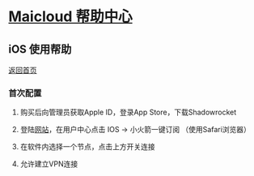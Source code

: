 # [Maicloud 帮助中心](/README.md)

## iOS 使用帮助
[返回首页](/README.md)

### 首次配置

1. 购买后向管理员获取Apple ID，登录App Store，下载Shadowrocket

2. 登陆[网站](http://www.maicloud.ml/)，在用户中心点击 IOS → 小火箭一键订阅 （使用Safari浏览器）

3. 在软件内选择一个节点，点击上方开关连接

4. 允许建立VPN连接
